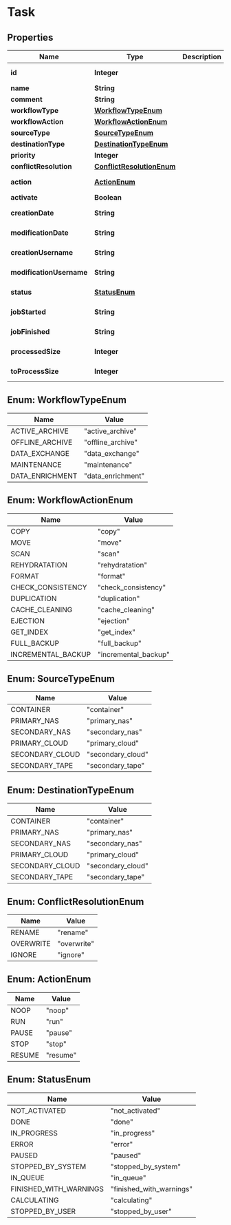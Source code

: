 

# Task

## Properties

Name | Type | Description | Notes
------------ | ------------- | ------------- | -------------
**id** | **Integer** |  |  [optional] [readonly]
**name** | **String** |  |  [optional]
**comment** | **String** |  |  [optional]
**workflowType** | [**WorkflowTypeEnum**](#WorkflowTypeEnum) |  |  [optional]
**workflowAction** | [**WorkflowActionEnum**](#WorkflowActionEnum) |  |  [optional]
**sourceType** | [**SourceTypeEnum**](#SourceTypeEnum) |  |  [optional]
**destinationType** | [**DestinationTypeEnum**](#DestinationTypeEnum) |  |  [optional]
**priority** | **Integer** |  |  [optional]
**conflictResolution** | [**ConflictResolutionEnum**](#ConflictResolutionEnum) |  |  [optional]
**action** | [**ActionEnum**](#ActionEnum) |  |  [optional] [readonly]
**activate** | **Boolean** |  |  [optional]
**creationDate** | **String** |  |  [optional] [readonly]
**modificationDate** | **String** |  |  [optional] [readonly]
**creationUsername** | **String** |  |  [optional] [readonly]
**modificationUsername** | **String** |  |  [optional] [readonly]
**status** | [**StatusEnum**](#StatusEnum) |  |  [optional] [readonly]
**jobStarted** | **String** |  |  [optional] [readonly]
**jobFinished** | **String** |  |  [optional] [readonly]
**processedSize** | **Integer** |  |  [optional] [readonly]
**toProcessSize** | **Integer** |  |  [optional] [readonly]



## Enum: WorkflowTypeEnum

Name | Value
---- | -----
ACTIVE_ARCHIVE | &quot;active_archive&quot;
OFFLINE_ARCHIVE | &quot;offline_archive&quot;
DATA_EXCHANGE | &quot;data_exchange&quot;
MAINTENANCE | &quot;maintenance&quot;
DATA_ENRICHMENT | &quot;data_enrichment&quot;



## Enum: WorkflowActionEnum

Name | Value
---- | -----
COPY | &quot;copy&quot;
MOVE | &quot;move&quot;
SCAN | &quot;scan&quot;
REHYDRATATION | &quot;rehydratation&quot;
FORMAT | &quot;format&quot;
CHECK_CONSISTENCY | &quot;check_consistency&quot;
DUPLICATION | &quot;duplication&quot;
CACHE_CLEANING | &quot;cache_cleaning&quot;
EJECTION | &quot;ejection&quot;
GET_INDEX | &quot;get_index&quot;
FULL_BACKUP | &quot;full_backup&quot;
INCREMENTAL_BACKUP | &quot;incremental_backup&quot;



## Enum: SourceTypeEnum

Name | Value
---- | -----
CONTAINER | &quot;container&quot;
PRIMARY_NAS | &quot;primary_nas&quot;
SECONDARY_NAS | &quot;secondary_nas&quot;
PRIMARY_CLOUD | &quot;primary_cloud&quot;
SECONDARY_CLOUD | &quot;secondary_cloud&quot;
SECONDARY_TAPE | &quot;secondary_tape&quot;



## Enum: DestinationTypeEnum

Name | Value
---- | -----
CONTAINER | &quot;container&quot;
PRIMARY_NAS | &quot;primary_nas&quot;
SECONDARY_NAS | &quot;secondary_nas&quot;
PRIMARY_CLOUD | &quot;primary_cloud&quot;
SECONDARY_CLOUD | &quot;secondary_cloud&quot;
SECONDARY_TAPE | &quot;secondary_tape&quot;



## Enum: ConflictResolutionEnum

Name | Value
---- | -----
RENAME | &quot;rename&quot;
OVERWRITE | &quot;overwrite&quot;
IGNORE | &quot;ignore&quot;



## Enum: ActionEnum

Name | Value
---- | -----
NOOP | &quot;noop&quot;
RUN | &quot;run&quot;
PAUSE | &quot;pause&quot;
STOP | &quot;stop&quot;
RESUME | &quot;resume&quot;



## Enum: StatusEnum

Name | Value
---- | -----
NOT_ACTIVATED | &quot;not_activated&quot;
DONE | &quot;done&quot;
IN_PROGRESS | &quot;in_progress&quot;
ERROR | &quot;error&quot;
PAUSED | &quot;paused&quot;
STOPPED_BY_SYSTEM | &quot;stopped_by_system&quot;
IN_QUEUE | &quot;in_queue&quot;
FINISHED_WITH_WARNINGS | &quot;finished_with_warnings&quot;
CALCULATING | &quot;calculating&quot;
STOPPED_BY_USER | &quot;stopped_by_user&quot;



